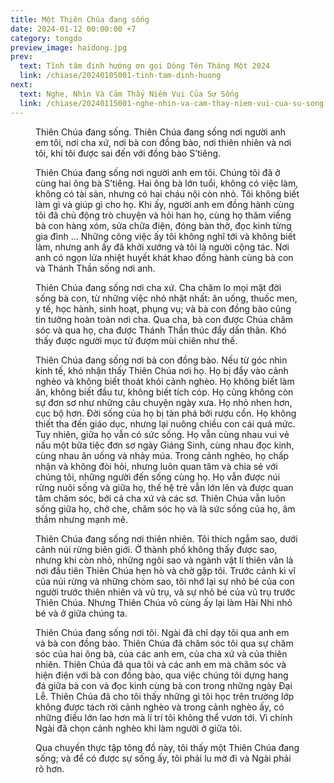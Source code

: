 ```yaml
---
title: Một Thiên Chúa đang sống
date: 2024-01-12 00:00:00 +7
category: tongdo
preview_image: haidong.jpg
prev:
  text: Tĩnh tâm định hướng ơn gọi Dòng Tên Tháng Một 2024
  link: /chiase/20240105001-tinh-tam-dinh-huong
next:
  text: Nghe, Nhìn Và Cảm Thấy Niềm Vui Của Sự Sống
  link: /chiase/20240115001-nghe-nhin-va-cam-thay-niem-vui-cua-su-song
---
```


<script setup>
import haidong from '/images/chiase/haidong.jpg?w=900';
</script>

<Figure 
    :src=haidong
    caption="Chúa Giê-su Hài Đồng và trẻ em"
/>

Thiên Chúa đang sống. Thiên Chúa đang sống nơi người anh em tôi, nơi cha xứ, nơi bà con đồng bào, nơi thiên nhiên và nơi tôi, khi tôi được sai đến với đồng bào S’tiêng.

Thiên Chúa đang sống nơi người anh em tôi. Chúng tôi đã ở cùng hai ông bà S’tiêng. Hai ông bà lớn tuổi, không có việc làm, không có tài sản, nhưng có hai cháu nội còn nhỏ. Tôi không biết làm gì và giúp gì cho họ. Khi ấy, người anh em đồng hành cùng tôi đã chủ động trò chuyện và hỏi han họ, cùng họ thăm viếng bà con hàng xóm, sửa chữa điện, đóng bàn thờ, đọc kinh từng gia đình … Những công việc ấy tôi không nghĩ tới và không biết làm, nhưng anh ấy đã khởi xướng và tôi là người cộng tác. Nơi anh có ngọn lửa nhiệt huyết khát khao đồng hành cùng bà con và Thánh Thần sống nơi anh.

Thiên Chúa đang sống nơi cha xứ. Cha chăm lo mọi mặt đời sống bà con, từ những việc nhỏ nhặt nhất: ăn uống, thuốc men, y tế, học hành, sinh hoạt, phụng vụ; và bà con đồng bào cũng tin tưởng hoàn toàn nơi cha. Qua cha, bà con được Chúa chăm sóc và qua họ, cha được Thánh Thần thúc đẩy dấn thân. Khó thấy được người mục tử đượm mùi chiên như thế.

Thiên Chúa đang sống nơi bà con đồng bào. Nếu từ góc nhìn kinh tế, khó nhận thấy Thiên Chúa nơi họ. Họ bị đẩy vào cảnh nghèo và không biết thoát khỏi cảnh nghèo. Họ không biết làm ăn, không biết đầu tư, không biết tích cóp. Họ cũng không còn sự đơn sơ như những câu chuyện ngày xưa. Họ nhỏ nhen hơn, cục bộ hơn. Đời sống của họ bị tàn phá bởi rượu cồn. Họ không thiết tha đến giáo dục, nhưng lại nuông chiều con cái quá mức. Tuy nhiên, giữa họ vẫn có sức sống. Họ vẫn cùng nhau vui vẻ nấu một bữa tiệc đơn sơ ngày Giáng Sinh, cùng nhau đọc kinh, cùng nhau ăn uống và nhảy múa. Trong cảnh nghèo, họ chấp nhận và không đòi hỏi, nhưng luôn quan tâm và chia sẻ với chúng tôi, những người đến sống cùng họ. Họ vẫn được núi rừng nuôi sống và giữa họ, thế hệ trẻ vẫn lớn lên và được quan tâm chăm sóc, bởi cả cha xứ và các sơ. Thiên Chúa vẫn luôn sống giữa họ, chở che, chăm sóc họ và là sức sống của họ, âm thầm nhưng mạnh mẽ.

Thiên Chúa đang sống nơi thiên nhiên. Tôi thích ngắm sao, dưới cảnh núi rừng biên giới. Ở thành phố không thấy được sao, nhưng khi còn nhỏ, những ngôi sao và ngành vật lí thiên văn là nơi đầu tiên Thiên Chúa hẹn hò và chờ gặp tôi. Trước cảnh kì vĩ của núi rừng và những chòm sao, tôi nhớ lại sự nhỏ bé của con người trước thiên nhiên và vũ trụ, và sự nhỏ bé của vũ trụ trước Thiên Chúa. Nhưng Thiên Chúa vô cùng ấy lại làm Hài Nhi nhỏ bé và ở giữa chúng ta.

Thiên Chúa đang sống nơi tôi. Ngài đã chỉ dạy tôi qua anh em và bà con đồng bào. Thiên Chúa đã chăm sóc tôi qua sự chăm sóc của hai ông bà, của các anh em, của cha xứ và của thiên nhiên. Thiên Chúa đã qua tôi và các anh em mà chăm sóc và hiện điện với bà con đồng bào, qua việc chúng tôi dựng hang đá giữa bà con và đọc kinh cùng bà con trong những ngày Đại Lễ. Thiên Chúa đã cho tôi thấy những gì tôi học trên trường lớp không được tách rời cảnh nghèo và trong cảnh nghèo ấy, có những điều lớn lao hơn mà lí trí tôi không thể vươn tới. Vì chính Ngài đã chọn cảnh nghèo khi làm người ở giữa tôi.

Qua chuyến thực tập tông đồ này, tôi thấy một Thiên Chúa đang sống; và để có được sự sống ấy, tôi phải lu mờ đi và Ngài phải rõ hơn.